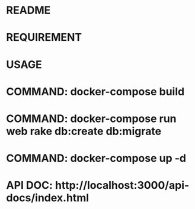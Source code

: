 # README

# REQUIREMENT
<!-- We want to know how do you structure the code and design the API

==========================================

We would like you to implement a “good night” application to let users track when do they go to bed and when do they wake up.

We require some restful APIS to achieve the following:

1. Clock In operation, and return all clocked-in times, ordered by created time.
2. Users can follow and unfollow other users.
3. See the sleep records over the past week for their friends, ordered by the length of their sleep.

Please implement the model, db migrations, and JSON API.
You can assume that there are only two fields on the users “id” and “name”.

You do not need to implement any user registration API.

You can use any gems you like.
============================

After you finish the project, please send me your GitHub project link.

We want to see all of your development commits -->


# USAGE
# COMMAND: docker-compose build
# COMMAND: docker-compose run web rake db:create db:migrate
# COMMAND: docker-compose up -d

# API DOC: http://localhost:3000/api-docs/index.html